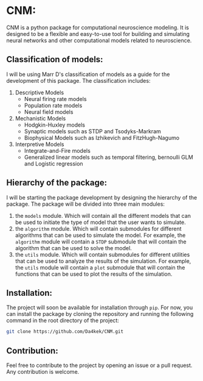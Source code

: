 # CNM:

CNM is a python package for computational neuroscience modeling. It is designed to be a flexible and easy-to-use tool for building and simulating neural networks and other computational models related to neuroscience. 

## Classification of models:

I will be using Marr D's classification of models as a guide for the development of this package. The classification includes:

1. Descriptive Models
   * Neural firing rate models 
   * Population rate models
   * Neural field models 
2. Mechanistic Models 
   * Hodgkin-Huxley models
   * Synaptic models such as STDP and Tsodyks-Markram
   * Biophysical Models such as Izhikevich and FitzHugh-Nagumo
3. Interpretive Models 
   * Integrate-and-Fire models
   * Generalized linear models such as temporal filtering, bernoulli GLM and Logistic regression


## Hierarchy of the package:
I will be starting the package development by designing the hierarchy of the package. The package will be divided into three main modules:
1. the `models` module. Which will contain all the different models that can be used to initiate the type of model that the user wants to simulate.
2. the `algorithm` module. Which will contain submodules for different algorithms that can be used to simulate the model. For example, the `algorithm` module will contain a `STDP` submodule that will contain the algorithm that can be used to solve the model.
3. the `utils` module. Which will contain submodules for different utilities that can be used to analyze the results of the simulation. For example, the `utils` module will contain a `plot` submodule that will contain the functions that can be used to plot the results of the simulation.

## Installation:
The project will soon be available for installation through `pip`. For now, you can install the package by cloning the repository and running the following command in the root directory of the project:
```bash
git clone https://github.com/Da4kek/CNM.git
```

## Contribution:
Feel free to contribute to the project by opening an issue or a pull request. Any contribution is welcome.
